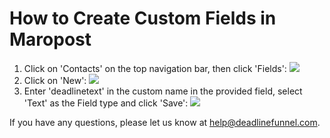 # How to Create Custom Fields in Maropost

1. Click on 'Contacts' on the top navigation bar, then click 'Fields': ![](https://s3.amazonaws.com/helpscout.net/docs/assets/53974d6ce4b0c76107b109d1/images/5721927fc6979178c212ac09/file-2W3lGo8bsG.png)
2. Click on 'New': ![](https://s3.amazonaws.com/helpscout.net/docs/assets/53974d6ce4b0c76107b109d1/images/572192849033600cce435d82/file-XxvvUvDxTI.png)
3. Enter 'deadlinetext' in the custom name in the provided field, select 'Text' as the Field type and click 'Save': ![](https://s3.amazonaws.com/helpscout.net/docs/assets/53974d6ce4b0c76107b109d1/images/5721928ac6979178c212ac0a/file-hfmAjLIYs8.jpg)

If you have any questions, please let us know at [help@deadlinefunnel.com](mailto:mailto:help@deadlinefunnel.com).

